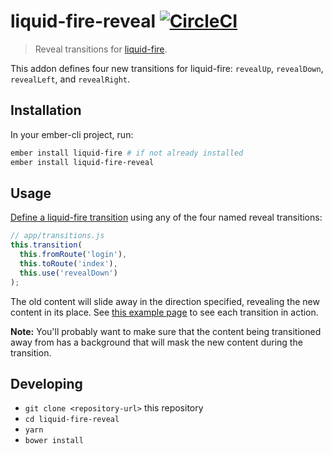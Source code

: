 # liquid-fire-reveal [![CircleCI](https://circleci.com/gh/kpfefferle/liquid-fire-reveal.svg?style=svg)](https://circleci.com/gh/kpfefferle/liquid-fire-reveal)

> Reveal transitions for [liquid-fire](https://ef4.github.io/liquid-fire/).

This addon defines four new transitions for liquid-fire: `revealUp`, `revealDown`, `revealLeft`, and `revealRight`.

## Installation

In your ember-cli project, run:

```bash
ember install liquid-fire # if not already installed
ember install liquid-fire-reveal
```

## Usage

[Define a liquid-fire transition](https://ef4.github.io/liquid-fire/#/transition-map) using any of the four named reveal transitions:

```javascript
// app/transitions.js
this.transition(
  this.fromRoute('login'),
  this.toRoute('index'),
  this.use('revealDown')
);
```

The old content will slide away in the direction specified, revealing the new content in its place. See [this example page](http://kevin.pfefferle.co/liquid-fire-reveal/) to see each transition in action.

**Note:** You'll probably want to make sure that the content being transitioned away from has a background that will mask the new content during the transition.

## Developing

* `git clone <repository-url>` this repository
* `cd liquid-fire-reveal`
* `yarn`
* `bower install`
